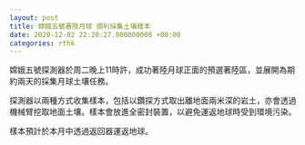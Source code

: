 ```yaml
---
layout: post
title: 嫦娥五號著陸月球 順利採集土壤樣本
date: 2020-12-02 22:20:27.000000000 +08:00
categories: rthk
---
```


嫦娥五號探測器於周二晚上11時許，成功著陸月球正面的預選著陸區，並展開為期約兩天的採集月球土壤任務。

探測器以兩種方式收集樣本，包括以鑽探方式取出離地面兩米深的岩土，亦會透過機械臂挖取地面土壤。樣本會放進全密封裝置，以避免運返地球時受到環境污染。

樣本預計於本月中透過返回器運返地球。
